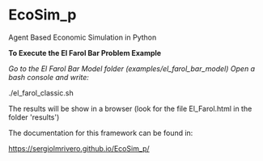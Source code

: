 # EcoSim_p
Agent Based Economic Simulation in Python


__To Execute the El Farol Bar Problem Example__

_Go to the El Farol Bar Model folder (examples/el_farol_bar_model)_
_Open a bash console and write:_

./el_farol_classic.sh

The results will be show in a browser (look for the file El_Farol.html in the folder 'results')

The documentation for this framework can be found in:

https://sergiolmrivero.github.io/EcoSim_p/

